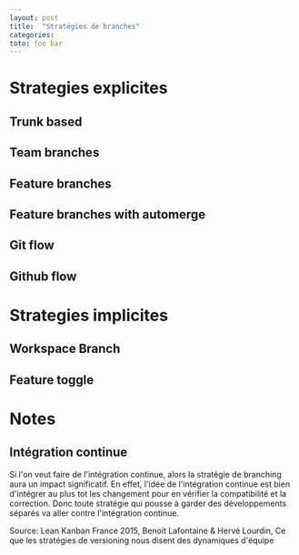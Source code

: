 ```yaml
---
layout: post
title:  "Stratégies de branches"
categories:
toto: foo bar
---
```



# Strategies explicites

## Trunk based

## Team branches

## Feature branches

## Feature branches with automerge

## Git flow

## Github flow

# Strategies implicites

## Workspace Branch

## Feature toggle

# Notes

## Intégration continue

Si l'on veut faire de l'intégration continue, alors la stratégie de branching aura un impact significatif. En effet, l'idée de l'intégration continue est bien d'intégrer au plus tot les changement pour en vérifier la compatibilité et la correction. Donc toute stratégie qui pousse à garder des développements séparés va aller contre l'intégration continue.


Source: Lean Kanban France 2015, Benoit Lafontaine & Hervé Lourdin, Ce que les stratégies de versioning nous disent des dynamiques d'équipe
